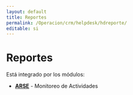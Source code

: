 ```yaml
---
layout: default
title: Reportes
permalink: /Operacion/crm/helpdesk/hdreporte/
editable: si
---
```


# Reportes

Está integrado por los módulos:

* [**ARSE**](http://docs.oasiscom.com/Operacion/crm/helpdesk/hdreporte/arse) - Monitoreo de Actividades

